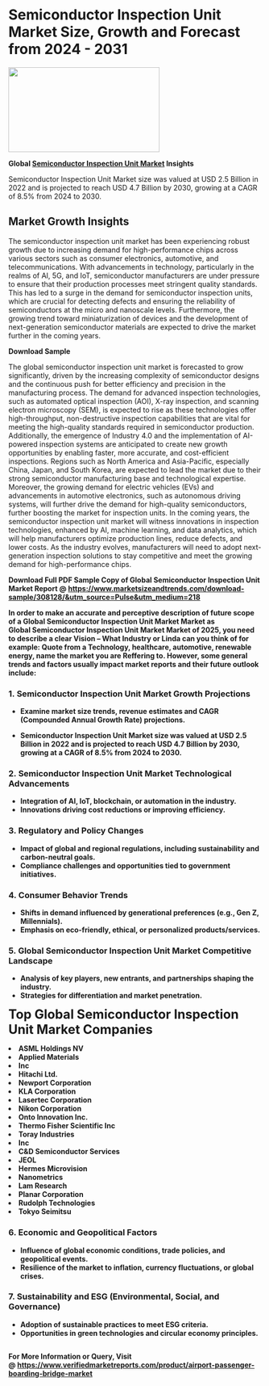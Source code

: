 <H1>Semiconductor Inspection Unit Market Size, Growth and Forecast from 2024 - 2031</H1><img class="aligncenter size-medium wp-image-584254" src="https://thirdeyenews.in/wp-content/uploads/2024/09/Global-Market-Research-300x168.jpeg" alt="" width="300" height="168" /><p><strong>Global&nbsp;<a href="https://www.marketsizeandtrends.com/download-sample/308128/&amp;utm_source=Pulse&amp;utm_medium=218">Semiconductor Inspection Unit Market</a> Insights</strong></p><p>Semiconductor Inspection Unit Market size was valued at USD 2.5 Billion in 2022 and is projected to reach USD 4.7 Billion by 2030, growing at a CAGR of 8.5% from 2024 to 2030.</p><p><h2>Market Growth Insights</h2> <p>The semiconductor inspection unit market has been experiencing robust growth due to increasing demand for high-performance chips across various sectors such as consumer electronics, automotive, and telecommunications. With advancements in technology, particularly in the realms of AI, 5G, and IoT, semiconductor manufacturers are under pressure to ensure that their production processes meet stringent quality standards. This has led to a surge in the demand for semiconductor inspection units, which are crucial for detecting defects and ensuring the reliability of semiconductors at the micro and nanoscale levels. Furthermore, the growing trend toward miniaturization of devices and the development of next-generation semiconductor materials are expected to drive the market further in the coming years.</p> <p><strong>Download Sample</strong></p> <p>The global semiconductor inspection unit market is forecasted to grow significantly, driven by the increasing complexity of semiconductor designs and the continuous push for better efficiency and precision in the manufacturing process. The demand for advanced inspection technologies, such as automated optical inspection (AOI), X-ray inspection, and scanning electron microscopy (SEM), is expected to rise as these technologies offer high-throughput, non-destructive inspection capabilities that are vital for meeting the high-quality standards required in semiconductor production. Additionally, the emergence of Industry 4.0 and the implementation of AI-powered inspection systems are anticipated to create new growth opportunities by enabling faster, more accurate, and cost-efficient inspections. Regions such as North America and Asia-Pacific, especially China, Japan, and South Korea, are expected to lead the market due to their strong semiconductor manufacturing base and technological expertise. Moreover, the growing demand for electric vehicles (EVs) and advancements in automotive electronics, such as autonomous driving systems, will further drive the demand for high-quality semiconductors, further boosting the market for inspection units. In the coming years, the semiconductor inspection unit market will witness innovations in inspection technologies, enhanced by AI, machine learning, and data analytics, which will help manufacturers optimize production lines, reduce defects, and lower costs. As the industry evolves, manufacturers will need to adopt next-generation inspection solutions to stay competitive and meet the growing demand for high-performance chips. <p><strong></p><p><span class=""><strong>Download Full PDF Sample Copy of Global Semiconductor Inspection Unit Market Report</strong> @ <a href="https://www.marketsizeandtrends.com/download-sample/308128/&amp;utm_source=Pulse&amp;utm_medium=218" target="_blank">https://www.marketsizeandtrends.com/download-sample/308128/&amp;utm_source=Pulse&amp;utm_medium=218</a></span></p><p>In order to make an accurate and perceptive description of future scope of a Global&nbsp;Semiconductor Inspection Unit Market Market as Global&nbsp;Semiconductor Inspection Unit Market Market of 2025, you need to describe a clear Vision &ndash; What Industry or Linda can you think of for example: Quote from a Technology, healthcare, automotive, renewable energy, name the market you are Reffering to. However, some general trends and factors usually impact market reports and their future outlook include:</p><h3>1.&nbsp;<strong>Semiconductor Inspection Unit Market Growth Projections</strong></h3><ul><li>Examine market size trends, revenue estimates and CAGR (Compounded Annual Growth Rate) projections.</li><li><p>Semiconductor Inspection Unit Market size was valued at USD 2.5 Billion in 2022 and is projected to reach USD 4.7 Billion by 2030, growing at a CAGR of 8.5% from 2024 to 2030.</p></li></ul><h3>2.&nbsp;<strong>Semiconductor Inspection Unit Market Technological Advancements</strong></h3><ul><li>Integration of AI, IoT, blockchain, or automation in the industry.</li><li>Innovations driving cost reductions or improving efficiency.</li></ul><h3>3.&nbsp;<strong>Regulatory and Policy Changes</strong></h3><ul><li>Impact of global and regional regulations, including sustainability and carbon-neutral goals.</li><li>Compliance challenges and opportunities tied to government initiatives.</li></ul><h3>4.&nbsp;<strong>Consumer Behavior Trends</strong></h3><ul><li>Shifts in demand influenced by generational preferences (e.g., Gen Z, Millennials).</li><li>Emphasis on eco-friendly, ethical, or personalized products/services.</li></ul><h3>5.&nbsp;<strong>Global Semiconductor Inspection Unit Market Competitive Landscape</strong></h3><ul><li>Analysis of key players, new entrants, and partnerships shaping the industry.</li><li>Strategies for differentiation and market penetration.</li></ul><p data-pm-slice="1 1 []"><span style="color: inherit; font-family: inherit; font-size: 25px;">Top Global Semiconductor Inspection Unit Market Companies</span></p><div class="" data-test-id=""><p><li>ASML Holdings NV</li><li> Applied Materials</li><li> Inc</li><li> Hitachi Ltd.</li><li> Newport Corporation</li><li> KLA Corporation</li><li> Lasertec Corporation</li><li> Nikon Corporation</li><li> Onto Innovation Inc.</li><li> Thermo Fisher Scientific Inc</li><li> Toray Industries</li><li> Inc</li><li> C&D Semiconductor Services</li><li> JEOL</li><li> Hermes Microvision</li><li> Nanometrics</li><li> Lam Research</li><li> Planar Corporation</li><li> Rudolph Technologies</li><li> Tokyo Seimitsu</li></p></div><h3>6.&nbsp;<strong>Economic and Geopolitical Factors</strong></h3><ul><li>Influence of global economic conditions, trade policies, and geopolitical events.</li><li>Resilience of the market to inflation, currency fluctuations, or global crises.</li></ul><h3>7.&nbsp;<strong>Sustainability and ESG (Environmental, Social, and Governance)</strong></h3><ul><li>Adoption of sustainable practices to meet ESG criteria.</li><li>Opportunities in green technologies and circular economy principles.</li></ul><h2><strong style="font-size: 14px;">For More Information or Query, Visit @&nbsp;</strong><a style="background-color: #ffffff; font-size: 14px;" href="https://www.marketsizeandtrends.com/report/semiconductor-inspection-unit-market/" target="_blank">https://www.verifiedmarketreports.com/product/airport-passenger-boarding-bridge-market</a></h2>
